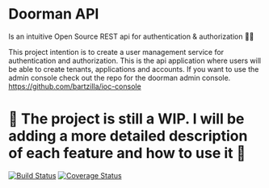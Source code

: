 # Doorman API

Is an intuitive Open Source REST api for authentication & authorization :passport_control::rotating_light: 

This project intention is to create a user management service for authentication and authorization. This is the api application where users will be able to create tenants, applications and accounts. If you want to use the admin console check out the repo for the doorman admin console. https://github.com/bartzilla/ioc-console

🚧 The project is still a WIP. I will be adding a more detailed description of each feature and how to use it 🚧
===

[![Build Status](https://travis-ci.org/bartzilla/ioc-ts.svg?branch=master)](https://travis-ci.org/bartzilla/ioc-ts.svg?branch=master)
[![Coverage Status](https://coveralls.io/repos/github/bartzilla/ioc-ts/badge.svg?branch=master)](https://coveralls.io/github/bartzilla/ioc-ts?branch=master)
